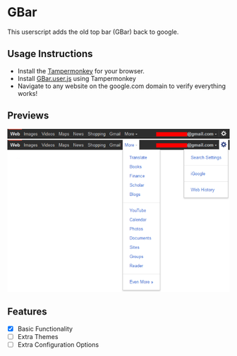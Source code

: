 # GBar
This userscript adds the old top bar (GBar) back to google.

## Usage Instructions
* Install the [Tampermonkey](https://www.tampermonkey.net/) for your browser.
* Install [GBar.user.js](https://github.com/CallyHam/GBar/raw/main/GBar.user.js) using Tampermonkey
* Navigate to any website on the google.com domain to verify everything works!

## Previews
![preview1](https://github.com/CallyHam/GBar/blob/main/previews/preview1.png?raw=true)
![preview2](https://github.com/CallyHam/GBar/blob/main/previews/preview2.png?raw=true)

## Features
 * [X] Basic Functionality
 * [ ] Extra Themes
 * [ ] Extra Configuration Options
